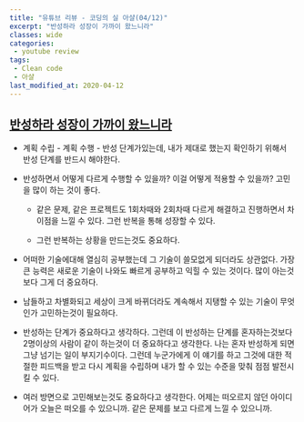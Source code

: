 ```yaml
---
title: "유튜브 리뷰 - 코딩의 실 아샬(04/12)"
excerpt: "반성하라 성장이 가까이 왔느니라"
classes: wide
categories:
 - youtube review
tags:
 - Clean code
 - 아샬
last_modified_at: 2020-04-12
---
```




## [반성하라 성장이 가까이 왔느니라](https://youtu.be/g8gUIzmZxgk)

* 계획 수립 - 계획 수행 - 반성 단계가있는데, 내가 제대로 했는지 확인하기 위해서 반성 단계를 반드시 해야한다.

* 반성하면서 어떻게 다르게 수행할 수 있을까? 이걸 어떻게 적용할 수 있을까? 고민을 많이 하는 것이 좋다.

  * 같은 문제, 같은 프로젝트도 1회차때와 2회차때 다르게 해결하고 진행하면서 차이점을 느낄 수 있다. 그런 반복을 통해 성장할 수 있다.

  * 그런 반복하는 상황을 만드는것도 중요하다.

* 어떠한 기술에대해 열심히 공부했는데 그 기술이 쓸모없게 되더라도 상관없다. 가장 큰 능력은 새로운 기술이 나와도 빠르게 공부하고 익힐 수 있는 것이다. 많이 아는것보다 그게 더 중요하다.

* 남들하고 차별화되고 세상이 크게 바뀌더라도 계속해서 지탱할 수 있는 기술이 무엇인가 고민하는것이 필요하다.



* 반성하는 단계가 중요하다고 생각하다. 그런데 이 반성하는 단계를 혼자하는것보다 2명이상의 사람이 같이 하는것이 더 중요하다고 생각한다. 나는 혼자 반성하게 되면 그냥 넘기는 일이 부지기수이다. 그런데 누군가에게 이 얘기를 하고 그것에 대한 적절한 피드백을 받고 다시 계획을 수립하며 내가 할 수 있는 수준을 맞춰 점점 발전시킬 수 있다.
* 여러 방면으로 고민해보는것도 중요하다고 생각한다. 어제는 떠오르지 않던 아이디어가 오늘은 떠오를 수 있으니까. 같은 문제를 보고 다르게 느낄 수 있으니까.